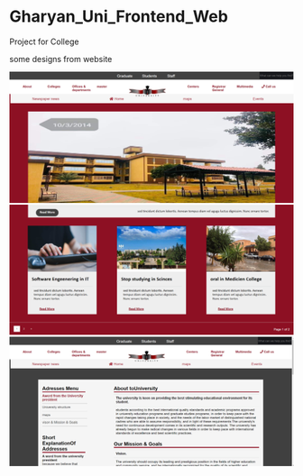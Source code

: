 # Gharyan_Uni_Frontend_Web
Project for College

some designs from website

<p align="center">
  <img src="1.png" title="Screenshot">
    <img src="2.png" title="Screenshot">
    <img src="3.png" title="Screenshot">
</p>

